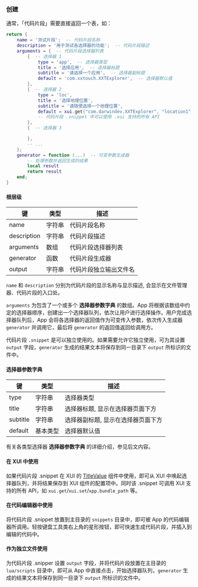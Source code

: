 ### 创建

通常，「代码片段」需要直接返回一个表，如：

```lua
return {
    name = '测试片段';  -- 代码片段名称
    description = '用于测试各选择器的功能';  -- 代码片段描述
    arguments = {  -- 代码片段选择器列表
        {  -- 选择器 1
            type = 'app',  -- 选择器类型
            title = '选择应用',  -- 选择器标题
            subtitle = '请选择一个应用',  -- 选择器副标题
            default = 'com.xxtouch.XXTExplorer',  -- 选择器默认值
        },
        {  -- 选择器 2
            type = 'loc',
            title = '选择地理位置',
            subtitle = '请随便选择一个地理位置',
            default = xui.get("com.darwindev.XXTExplorer", "location1"),
            -- 代码片段 .snippet 中可以使用 .xui 支持的所有 API
        },
        {  -- 选择器 3

        },
        -- ...
    };
    generator = function (...)  -- 可变参数生成器
        -- 处理参数并返回生成的结果
        local result
        return result
    end;
}
```


#### 根层级

|键|类型|描述|
|---|---|---|
|name|字符串|代码片段名称|
|description|字符串|代码片段描述|
|arguments|数组|代码片段选择器列表|
|generator|函数|代码片段生成器|
|output|字符串|代码片段独立输出文件名|

`name` 和 `description` 分别为代码片段的显示名称与显示描述, 会显示在文件管理器、代码片段的入口处。

`arguments` 为包含了一个或多个 **选择器参数字典** 的数组。App 将根据该数组中约定的选择器顺序，创建出一个选择器队列，依次让用户进行选择操作。用户完成选择器队列后，App 会将各选择器的返回值作为可变传入参数，依次传入生成器 `generator` 并调用它，最后将 `generator` 的返回值返回给调用方。

代码片段 `.snippet` 是可以独立使用的。如果需要允许它独立使用，可为其设置 `output` 字段，`generator` 生成的结果文本将保存到同一目录下 `output` 所标识的文件中。


#### 选择器参数字典

|键|类型|描述|
|---|---|---|
|type|字符串|选择器类型|
|title|字符串|选择器标题, 显示在选择器页面下方|
|subtitle|字符串|选择器副标题, 显示在选择器页面下方|
|default|基本类型|选择器默认值|

有关各类型选择器 **选择器参数字典** 的详细介绍，参见后文内容。


#### 在 XUI 中使用

如果代码片段 .snippet 在 XUI 的 [TitleValue](/XUI/Modules/TitleValue.html) 组件中使用，即可从 XUI 中唤起选择器队列，并将结果保存到 XUI 组件的配置项中。同时该 .snippet 可调用 XUI 支持的所有 API，如 `xui.get`/`xui.set`/`xpp.bundle_path` 等。


#### 在代码编辑器中使用

将代码片段 .snippet 放置到主目录的 `snippets` 目录中，即可被 App 的代码编辑器所调用。轻按键盘工具类右上角的星形按钮，即可快速生成代码片段，并插入到编辑的代码中。


#### 作为独立文件使用

为代码片段 .snipper 设置 `output` 字段，并将代码片段放置在主目录的 `lua/scripts` 目录中，即可从 App 中直接点击，开始选择器队列，`generator` 生成的结果文本将保存到同一目录下 `output` 所标识的文件中。

